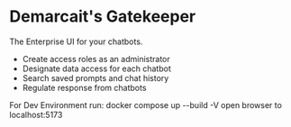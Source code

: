 Demarcait's Gatekeeper
=====================
The Enterprise UI for your chatbots. 

- Create access roles as an administrator
- Designate data access for each chatbot
- Search saved prompts and chat history
- Regulate response from chatbots


For Dev Environment run:
docker compose up --build -V
open browser to localhost:5173